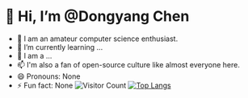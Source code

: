 # 👋 Hi, I’m @Dongyang Chen 
- 👀 I am an amateur computer science enthusiast.
- 🌱 I’m currently learning ...
- 💞️ I am a ...
- 📫 I'm also a fan of open-source culture like almost everyone here.
- 😄 Pronouns: None
- ⚡ Fun fact: None
![Visitor Count](https://profile-counter.glitch.me/Christmas/count.svg)
[![Top Langs](https://github-readme-stats.vercel.app/api/top-langs/?username=chendy25)](https://github.com/chendy25/github-readme-stats)

<!---
Zackaria-yang/Zackaria-yang is a ✨ special ✨ repository because its `README.md` (this file) appears on your GitHub profile.
You can click the Preview link to take a look at your changes.
--->
